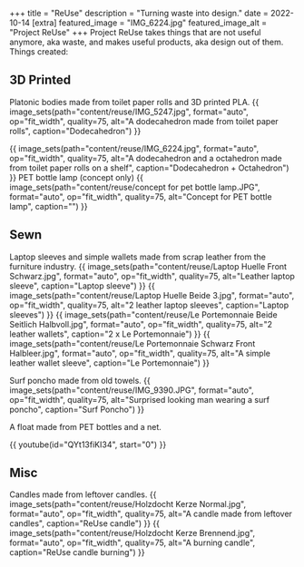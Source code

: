 +++
title = "ReUse"
description = "Turning waste into design."
date = 2022-10-14
[extra]
featured_image = "IMG_6224.jpg"
featured_image_alt = "Project ReUse"
+++
Project ReUse takes things that are not useful anymore, aka waste, and makes useful products, aka design out of them.
Things created:
## 3D Printed
Platonic bodies made from toilet paper rolls and 3D printed PLA.
{{ image_sets(path="content/reuse/IMG_5247.jpg", format="auto", op="fit_width", quality=75, alt="A dodecahedron made from toilet paper rolls", caption="Dodecahedron") }}

{{ image_sets(path="content/reuse/IMG_6224.jpg", format="auto", op="fit_width", quality=75, alt="A dodecahedron and a octahedron made from toilet paper rolls on a shelf", caption="Dodecahedron + Octahedron") }}
PET bottle lamp (concept only)
{{ image_sets(path="content/reuse/concept for pet bottle lamp.JPG", format="auto", op="fit_width", quality=75, alt="Concept for PET bottle lamp", caption="") }}
## Sewn
Laptop sleeves and simple wallets made from scrap leather from the furniture industry.
{{ image_sets(path="content/reuse/Laptop Huelle Front Schwarz.jpg", format="auto", op="fit_width", quality=75, alt="Leather laptop sleeve", caption="Laptop sleeve") }}
{{ image_sets(path="content/reuse/Laptop Huelle Beide 3.jpg", format="auto", op="fit_width", quality=75, alt="2 leather laptop sleeves", caption="Laptop sleeves") }}
{{ image_sets(path="content/reuse/Le Portemonnaie Beide Seitlich Halbvoll.jpg", format="auto", op="fit_width", quality=75, alt="2 leather wallets", caption="2 x Le Portemonnaie") }}
{{ image_sets(path="content/reuse/Le Portemonnaie Schwarz Front Halbleer.jpg", format="auto", op="fit_width", quality=75, alt="A simple leather wallet sleeve", caption="Le Portemonnaie") }}

Surf poncho made from old towels.
{{ image_sets(path="content/reuse/IMG_9390.JPG", format="auto", op="fit_width", quality=75, alt="Surprised looking man wearing a surf poncho", caption="Surf Poncho") }}

A float made from PET bottles and a net.

{{ youtube(id="QYt13fiKI34", start="0") }}
## Misc
Candles made from leftover candles.
{{ image_sets(path="content/reuse/Holzdocht Kerze Normal.jpg", format="auto", op="fit_width", quality=75, alt="A candle made from leftover candles", caption="ReUse candle") }}
{{ image_sets(path="content/reuse/Holzdocht Kerze Brennend.jpg", format="auto", op="fit_width", quality=75, alt="A burning candle", caption="ReUse candle burning") }}
